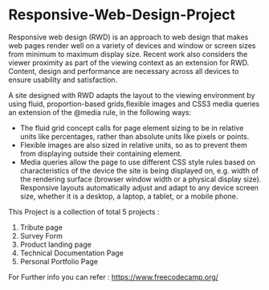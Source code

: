 # Responsive-Web-Design-Project

Responsive web design (RWD) is an approach to web design that makes web pages render well on a variety of devices and window or screen sizes from minimum to maximum display size. Recent work also considers the viewer proximity as part of the viewing context as an extension for RWD. Content, design and performance are necessary across all devices to ensure usability and satisfaction.

A site designed with RWD adapts the layout to the viewing environment by using fluid, proportion-based grids,flexible images and CSS3 media queries an extension of the @media rule, in the following ways:

* The fluid grid concept calls for page element sizing to be in relative units like percentages, rather than absolute units like pixels or points.
* Flexible images are also sized in relative units, so as to prevent them from displaying outside their containing element.
* Media queries allow the page to use different CSS style rules based on characteristics of the device the site is being displayed on, e.g. width of the rendering surface (browser window width or a physical display size).
Responsive layouts automatically adjust and adapt to any device screen size, whether it is a desktop, a laptop, a tablet, or a mobile phone.

This Project is a collection of total 5 projects :

1. Tribute page 
2. Survey Form
3. Product landing page
4.  Technical Documentation Page
5. Personal Portfolio Page 

For Further info you can refer :  https://www.freecodecamp.org/

